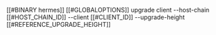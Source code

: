 [[#BINARY hermes]] [[#GLOBALOPTIONS]] upgrade client --host-chain [[#HOST_CHAIN_ID]] --client [[#CLIENT_ID]] --upgrade-height [[#REFERENCE_UPGRADE_HEIGHT]]